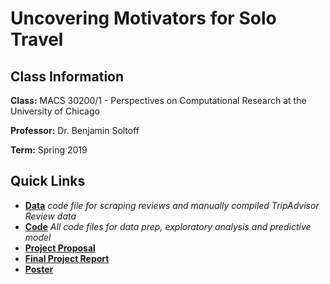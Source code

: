 # Uncovering Motivators for Solo Travel


## Class Information

**Class:** MACS 30200/1 - Perspectives on Computational Research at the University of Chicago

**Professor:** Dr. Benjamin Soltoff

**Term:** Spring 2019

## Quick Links
- **[Data](data/)** *code file for scraping reviews and manually compiled TripAdvisor Review data*
- **[Code](output/Code%20Files/)** *All code files for data prep, exploratory analysis and predictive model*
- **[Project Proposal](docs/proposal/DhruvalBhatt_Proposal.pdf)**
- **[Final Project Report](https://github.com/css-research/fp-dhruvalb/blob/master/docs/final-paper/DhruvalBhatt_FinalPaper_PCR.pdf)**
- **[Poster](https://github.com/css-research/fp-dhruvalb/blob/master/docs/poster/DhruvalBhatt_Poster_June4.pdf)**
